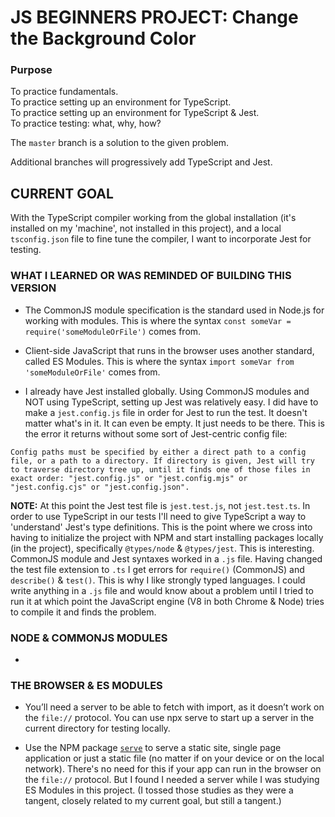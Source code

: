 # JS BEGINNERS PROJECT: Change the Background Color

### Purpose

To practice fundamentals.  
To practice setting up an environment for TypeScript.  
To practice setting up an environment for TypeScript & Jest.  
To practice testing: what, why, how?

The `master` branch is a solution to the given problem.

Additional branches will progressively add TypeScript and Jest.

## CURRENT GOAL

With the TypeScript compiler working from the global installation (it's installed on my 'machine', not installed in this project), and a local `tsconfig.json` file to fine tune the compiler, I want to incorporate Jest for testing.

### WHAT I LEARNED OR WAS REMINDED OF BUILDING THIS VERSION

- The CommonJS module specification is the standard used in Node.js for working with modules. This is where the syntax `const someVar = require('someModuleOrFile')` comes from.

- Client-side JavaScript that runs in the browser uses another standard, called ES Modules. This is where the syntax `import someVar from 'someModuleOrFile'` comes from.

- I already have Jest installed globally. Using CommonJS modules and NOT using TypeScript, setting up Jest was relatively easy. I did have to make a `jest.config.js` file in order for Jest to run the test. It doesn't matter what's in it. It can even be empty. It just needs to be there.
  This is the error it returns without some sort of Jest-centric config file:

```
Config paths must be specified by either a direct path to a config file, or a path to a directory. If directory is given, Jest will try to traverse directory tree up, until it finds one of those files in exact order: "jest.config.js" or "jest.config.mjs" or "jest.config.cjs" or "jest.config.json".
```

**NOTE:** At this point the Jest test file is `jest.test.js`, not `jest.test.ts`. In order to use TypeScript in our tests I'll need to give TypeScript a way to 'understand' Jest's type definitions.
This is the point where we cross into having to initialize the project with NPM and start installing packages locally (in the project), specifically `@types/node` & `@types/jest`.
This is interesting. CommonJS module and Jest syntaxes worked in a `.js` file. Having changed the test file extension to `.ts` I get errors for `require()` (CommonJS) and `describe()` & `test()`.
This is why I like strongly typed languages. I could write anything in a `.js` file and would know about a problem until I tried to run it at which point the JavaScript engine (V8 in both Chrome & Node) tries to compile it and finds the problem.

### NODE & COMMONJS MODULES

-

### THE BROWSER & ES MODULES

- You’ll need a server to be able to fetch with import, as it doesn’t work on the `file://` protocol. You can use npx serve to start up a server in the current directory for testing locally.

- Use the NPM package [`serve`](https://www.npmjs.com/package/serve) to serve a static site, single page application or just a static file (no matter if on your device or on the local network). There's no need for this if your app can run in the browser on the `file://` protocol. But I found I needed a server while I was studying ES Modules in this project. (I tossed those studies as they were a tangent, closely related to my current goal, but still a tangent.)
